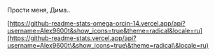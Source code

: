 Прости меня, Дима..

[https://github-readme-stats-omega-orcin-14.vercel.app/api?username=Alex9600t&show_icons=true&theme=radical&locale=ru](https://github-readme-stats.vercel.app/api?username=Alex9600t\&show_icons=true\&theme=radical\&locale=ru)
